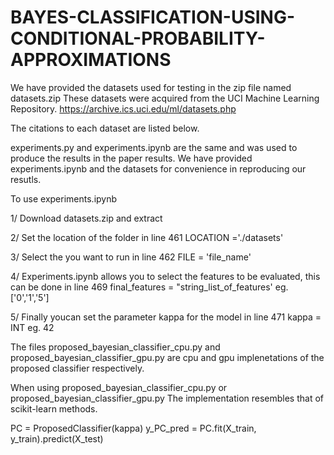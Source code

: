 # BAYES-CLASSIFICATION-USING-CONDITIONAL-PROBABILITY-APPROXIMATIONS


We have provided the datasets used for testing in the zip file named datasets.zip
These datasets were acquired from the UCI Machine Learning Repository.
https://archive.ics.uci.edu/ml/datasets.php

The citations to each dataset are listed below. 



experiments.py and experiments.ipynb are the same and was used to produce the results in the paper results. 
We have provided experiments.ipynb and the datasets for convenience in reproducing our resutls. 


To use experiments.ipynb


1/ Download datasets.zip and extract


2/ Set the location of the folder in line 461
LOCATION ='./datasets' 


3/ Select the you want to run in line 462
FILE = 'file_name' 


4/ Experiments.ipynb allows you to select the features to be evaluated, this can be done in line 469
final_features = "string_list_of_features' eg. ['0','1','5']


5/ Finally youcan set the parameter kappa for the model in line 471
kappa = INT eg. 42


The files proposed_bayesian_classifier_cpu.py and proposed_bayesian_classifier_gpu.py are cpu and gpu implenetations of the proposed classifier respectively.

When using proposed_bayesian_classifier_cpu.py or proposed_bayesian_classifier_gpu.py
The implementation resembles that of scikit-learn methods. 

PC = ProposedClassifier(kappa)
y_PC_pred = PC.fit(X_train, y_train).predict(X_test)
